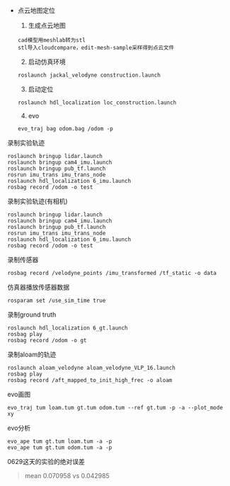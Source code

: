 - 点云地图定位
  
    1. 生成点云地图
    ```
    cad模型用meshlab转为stl
    stl导入cloudcompare，edit-mesh-sample采样得到点云文件
    ```
    2. 启动仿真环境
    ```
    roslaunch jackal_velodyne construction.launch
    ```
    3. 启动定位
    ```
    roslaunch hdl_localization loc_construction.launch
    ```

    4. evo
    ```
    evo_traj bag odom.bag /odom -p
    ```
录制实验轨迹
```
roslaunch bringup lidar.launch
roslaunch bringup cam4_imu.launch
roslaunch bringup pub_tf.launch
rosrun imu_trans imu_trans_node
roslaunch hdl_localization 6_imu.launch
rosbag record /odom -o test
```

录制实验轨迹(有相机)
```
roslaunch bringup lidar.launch
roslaunch bringup cam4_imu.launch
roslaunch bringup pub_tf.launch
rosrun imu_trans imu_trans_node
roslaunch hdl_localization 6_imu.launch
rosbag record /odom -o test
```
录制传感器
```
rosbag record /velodyne_points /imu_transformed /tf_static -o data
```
仿真器播放传感器数据
```
rosparam set /use_sim_time true
```
录制ground truth
```
roslaunch hdl_localization 6_gt.launch
rosbag play 
rosbag record /odom -o gt
```

录制aloam的轨迹
```
roslaunch aloam_velodyne aloam_velodyne_VLP_16.launch
rosbag play
rosbag record /aft_mapped_to_init_high_frec -o aloam
```

evo画图
```
evo_traj tum loam.tum gt.tum odom.tum --ref gt.tum -p -a --plot_mode xy
```
evo分析
```
evo_ape tum gt.tum loam.tum -a -p
evo_ape tum gt.tum odom.tum -a -p
```
0629这天的实验的绝对误差

> mean	0.070958  vs  0.042985
